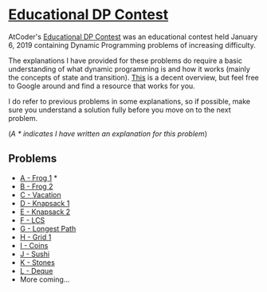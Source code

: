 # [Educational DP Contest](https://atcoder.jp/contests/dp)

AtCoder's [Educational DP Contest](https://atcoder.jp/contests/dp) was an educational contest held January 6, 2019 containing Dynamic Programming problems of increasing difficulty.

The explanations I have provided for these problems do require a basic understanding of what dynamic programming is and how it works (mainly the concepts of state and transition). [This](https://www.geeksforgeeks.org/solve-dynamic-programming-problem/) is a decent overview, but feel free to Google around and find a resource that works for you.

I do refer to previous problems in some explanations, so if possible, make sure you understand a solution fully before you move on to the next problem.

(*A * indicates I have written an explanation for this problem*)

## Problems
- [A - Frog 1](A%20-%20Frog%201) *
- [B - Frog 2](B%20-%20Frog%202)
- [C - Vacation](C%20-%20Vacation)
- [D - Knapsack 1](D%20-%20Knapsack%201)
- [E - Knapsack 2](E%20-%20Knapsack%202)
- [F - LCS](F%20-%20LCS)
- [G - Longest Path](G%20-%20Longest%20Path)
- [H - Grid 1](H%20-%20Grid%201)
- [I - Coins](I%20-%20Coins)
- [J - Sushi](J%20-%20Sushi)
- [K - Stones](K%20-%20Stones)
- [L - Deque](L%20-%20Deque)
- More coming...